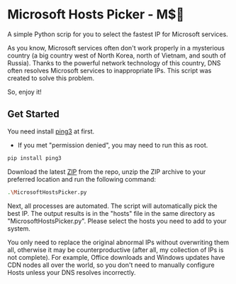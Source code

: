 # Microsoft Hosts Picker - M$💊

A simple Python scrip for you to select the fastest IP for Microsoft services. 

As you know, Microsoft services often don't work properly in a mysterious country (a big country west of North Korea, north of Vietnam, and south of Russia). Thanks to the powerful network technology of this country, DNS often resolves Microsoft services to inappropriate IPs. This script was created to solve this problem.

So, enjoy it! 

## Get Started

You need install [ping3](https://github.com/kyan001/ping3) at first. 

* If you met "permission denied", you may need to run this as root.

```sh
pip install ping3
```

Download the latest [ZIP](https://github.com/ZeroSimple/MicrosoftHostsPicker/archive/refs/heads/main.zip) from the repo, unzip the ZIP archive to your preferred location and run the following command: 

```sh
.\MicrosoftHostsPicker.py
```

Next, all processes are automated. The script will automatically pick the best IP. The output results is in the "hosts" file in the same directory as "MicrosoftHostsPicker.py". Please select the hosts you need to add to your system. 

You only need to replace the original abnormal IPs without overwriting them all, otherwise it may be counterproductive (after all, my collection of IPs is not complete). For example, Office downloads and Windows updates have CDN nodes all over the world, so you don't need to manually configure Hosts unless your DNS resolves incorrectly. 

